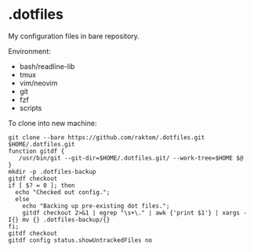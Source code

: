# .dotfiles

My configuration files in bare repository.

Environment:
- bash/readline-lib
- tmux
- vim/neovim
- git
- fzf
- scripts
 
 To clone into new machine:

```
git clone --bare https://github.com/raktom/.dotfiles.git $HOME/.dotfiles.git
function gitdf {
   /usr/bin/git --git-dir=$HOME/.dotfiles.git/ --work-tree=$HOME $@
}
mkdir -p .dotfiles-backup
gitdf checkout
if [ $? = 0 ]; then
  echo "Checked out config.";
  else
    echo "Backing up pre-existing dot files.";
    gitdf checkout 2>&1 | egrep "\s+\." | awk {'print $1'} | xargs -I{} mv {} .dotfiles-backup/{}
fi;
gitdf checkout
gitdf config status.showUntrackedFiles no
```

